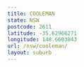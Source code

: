 ```yaml
---
title: COOLEMAN
state: NSW
postcode: 2611
latitude: -35.62966271
longitude: 148.6603843
url: /nsw/cooleman/
layout: suburb
---
```

